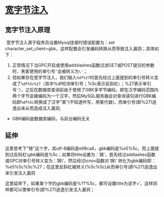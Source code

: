 # [宽字节注入]([漏洞银行丨浅析宽字节注入丨咖面3期_哔哩哔哩_bilibili](https://www.bilibili.com/video/BV1EX4y1K7jV/?spm_id_from=333.1007.top_right_bar_window_history.content.click&vd_source=1e325091774aa31c4dcd65d8667c69de))

## 宽字节注入原理

​	宽字节注入源于程序员设置Mysql连接时错误配置为：set character_set_client=gbk，这样配置会引发编码转换从而导致注入漏洞；具体如下：

1. 正常情况下当GPC开启或使用addslashes函数过滤GET或POST提交的参数时，黑客使用的单引号<code>’</code>会被转义为<code>\\'</code>；
2. 但如果存在宽字节注入，我们输入<code>%df%27</code>时首先经过上面提到的单引号转义变成了<code>%df%5c%27</code>（其中%df检测单引号；%5c表示反斜杠<code>\\</code>；%27表示单引号<code>’</code>），之后在数据库查询前由于使用了GBK多字节编码，即在汉字编码范围内两个字节会被编码为一个汉字，然后MySQL服务器会对查询语句进行GBK编码即<code>%df%5c</code>转换成了汉字"某"(不知道咋写，用某代替)，而单引号(即%27)逃逸出来从而造成注入漏洞;

+ GBK编码是数据库编码，与前台编码无关



## 延伸

​		这里思考下"锦"这个字，其utf-8编码是e98ca6，gbk编码是%e5%5c，而上面提到过反斜杠\\gbk编码是%5c；如果将title设置为：锦’，首先经过addlashes函数或GPC对单引号转义变为：锦\‘，然后经过icnov函数对 锦\’ 转化为gbk编码即：%e5%5c%5c%27；在这里反斜杠被转义(%5c%5c)从而单引号(即%27)逃逸出来引发注入漏洞

​		这里延申下，如果某个字的gbk编码是%??%5c，都可设置title为该字+‘，这样同样都可以使单引号(即%27)逃逸引发注入漏洞；